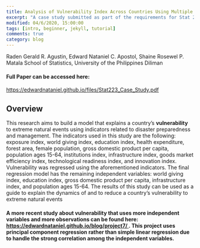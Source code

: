 ```yaml
---
title: Analysis of Vulnerability Index Across Countries Using Multiple Linear Regression
excerpt: "A case study submitted as part of the requirements for Stat 223: Applied Regression Analysis."
modified: 04/6/2020, 15:00:00
tags: [intro, beginner, jekyll, tutorial]
comments: true
category: blog
---
```

Raden Gerald R. Agustin, Edward Nataniel C. Apostol, Shaine Rosewel P. Matala
School of Statistics, University of the Philippines Diliman

#### Full Paper can be accessed here:
<a href="https://edwardnataniel.github.io/files/Stat223_Case_Study.pdf"> https://edwardnataniel.github.io/files/Stat223_Case_Study.pdf </a>

## Overview
This research aims to build a model that explains a country’s **vulnerability** to extreme natural events using indicators related to disaster preparedness and management. The indicators used in this study are the following: exposure index, world giving index, education index, health expenditure, forest area, female population, gross domestic product per capita, population ages 15-64, institutions index, infrastructure index, goods market efficiency index, technological readiness index, and innovation index. Vulnerability was regressed using the aforementioned indicators. The final regression model has the remaining independent variables: world giving index, education index, gross domestic product per capita, infrastructure index, and population ages 15-64. The results of this study can be used as a guide to explain the dynamics of and to reduce a country’s vulnerability to extreme natural events

#### A more recent study about vulnerability that uses more independent variables and more observations can be found here: <u><a href="https://edwardnataniel.github.io/blog/project7/"> https://edwardnataniel.github.io/blog/project7/ </a></u>. This project uses principal component regression rather than simple linear regression due to handle the strong correlation among the independent variables.
